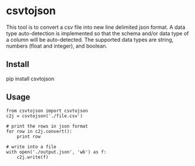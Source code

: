 csvtojson
==========

This tool is to convert a csv file into new line delimited json format.
A data type auto-detection is implemented so that the schema and/or data type of a column will be auto-detected.
The supported data types are string, numbers (float and integer), and boolean.

Install
----------
pip install csvtojson

Usage
----------
```
from csvtojson import csvtojson
c2j = csvtojson('./file.csv')

# print the rows in json format
for row in c2j.convert():
	print row

# write into a file
with open('./output.json', 'wb') as f:
	c2j.write(f)
```
